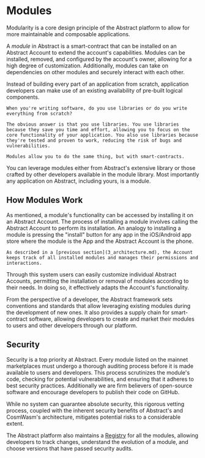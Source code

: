 # Modules

Modularity is a core design principle of the Abstract platform to allow for more maintainable and composable applications.

A *module* in Abstract is a smart-contract that can be installed on an Abstract Account to extend the account's capabilities. Modules can be installed, removed, and configured by the account's owner, allowing for a high degree of customization. Additionally, modules can take on dependencies on other modules and securely interact with each other.

Instead of building every part of an application from scratch, application developers can make use of an existing availability of pre-built logical components.

```admonish question
When you're writing software, do you use libraries or do you write everything from scratch?

The obvious answer is that you use libraries. You use libraries because they save you time and effort, allowing you to focus on the core functionality of your application. You also use libraries because they're tested and proven to work, reducing the risk of bugs and vulnerabilities.

Modules allow you to do the same thing, but with smart-contracts.
```

You can leverage modules either from Abstract's extensive library or those crafted by other developers available in the module library. Most importantly any application on Abstract, including yours, is a module.

## How Modules Work

As mentioned, a module's functionality can be accessed by installing it on an Abstract Account. The process of installing a module involves calling the Abstract
Account to perform its installation. An analogy to installing a module is pressing the "install" button for any app in the iOS/Android app store where the module is the App and the Abstract Account is the phone.

```admonish info
As described in a [previous section](3_architecture.md), the Account keeps track of all installed modules and manages their permissions and interactions.
```

Through this system users can easily customize individual Abstract Accounts, permitting the installation or removal of modules according to their needs. In doing so, it effectively adapts the Account's functionality.

From the perspective of a developer, the Abstract framework sets conventions and standards that allow leveraging existing modules during the development of new ones. It also provides a supply chain for smart-contract software, allowing developers to create and market their modules to users and other developers through our platform.

## Security

Security is a top priority at Abstract. Every module listed on the mainnet marketplaces must undergo a thorough auditing process before it is made available to users and developers. This process scrutinizes the module's code, checking for potential vulnerabilities, and ensuring that it adheres to best security practices. Additionally we are firm believers of open-source software and encourage developers to publish their code on GitHub.

While no system can guarantee absolute security, this rigorous vetting process, coupled with the inherent security
benefits of Abstract's and CosmWasm's architecture, mitigates potential risks to a considerable extent.

The Abstract platform also maintains a [Registry](../5_platform/2_registry.md) for all the modules, allowing
developers to track changes, understand the evolution of a module, and choose versions that have passed security audits.
